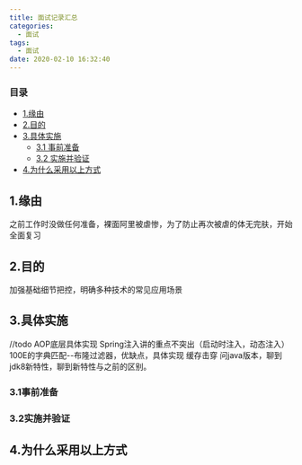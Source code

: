 ```yaml
---
title: 面试记录汇总
categories:
  - 面试
tags:
  - 面试
date: 2020-02-10 16:32:40
---
```


### 目录
* [1.缘由](#1-缘由)
* [2.目的](#2-目的)
* [3.具体实施](#3-具体实施)
    * [3.1 事前准备](#3-1事前准备)
    * [3.2 实施并验证](#3-2实施并验证)
* [4.为什么采用以上方式](#4-为什么采用以上方式)

## 1.缘由

之前工作时没做任何准备，裸面阿里被虐惨，为了防止再次被虐的体无完肤，开始全面复习

## 2.目的

加强基础细节把控，明确多种技术的常见应用场景

## 3.具体实施



//todo
AOP底层具体实现
Spring注入讲的重点不突出（启动时注入，动态注入）
100E的字典匹配--布隆过滤器，优缺点，具体实现
缓存击穿
问java版本，聊到jdk8新特性，聊到新特性与之前的区别。

### 3.1事前准备



### 3.2实施并验证



## 4.为什么采用以上方式



